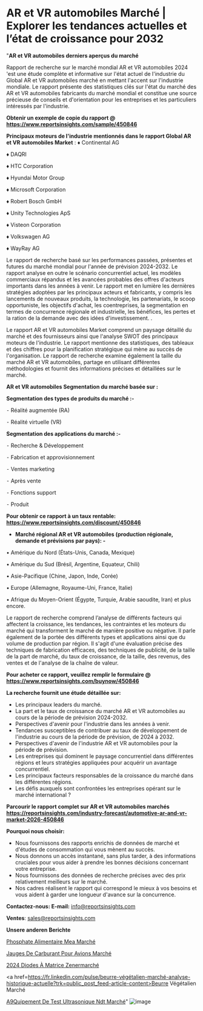 # AR et VR automobiles Marché | Explorer les tendances actuelles et l’état de croissance pour 2032

"<strong>AR et VR automobiles derniers aperçus du marché</strong>

Rapport de recherche sur le marché mondial AR et VR automobiles 2024 'est une étude complète et informative sur l'état actuel de l'industrie du Global AR et VR automobiles marché en mettant l'accent sur l'industrie mondiale. Le rapport présente des statistiques clés sur l'état du marché des AR et VR automobiles fabricants du marché mondial et constitue une source précieuse de conseils et d'orientation pour les entreprises et les particuliers intéressés par l'industrie.

<strong>Obtenir un exemple de copie du rapport @ <a href=https://www.reportsinsights.com/sample/450846>https://www.reportsinsights.com/sample/450846</a></strong>

<strong>Principaux moteurs de l'industrie mentionnés dans le rapport Global AR et VR automobiles Market</strong> :
♦ Continental AG

♦ DAQRI

♦ HTC Corporation

♦ Hyundai Motor Group

♦ Microsoft Corporation

♦ Robert Bosch GmbH

♦ Unity Technologies ApS

♦ Visteon Corporation

♦ Volkswagen AG

♦ WayRay AG

Le rapport de recherche basé sur les performances passées, présentes et futures du marché mondial pour l'année de prévision 2024-2032. Le rapport analyse en outre le scénario concurrentiel actuel, les modèles commerciaux répandus et les avancées probables des offres d'acteurs importants dans les années à venir. Le rapport met en lumière les dernières stratégies adoptées par les principaux acteurs et fabricants, y compris les lancements de nouveaux produits, la technologie, les partenariats, le scoop opportuniste, les objectifs d'achat, les coentreprises, la segmentation en termes de concurrence régionale et industrielle, les bénéfices, les pertes et la ration de la demande avec des idées d'investissement. .

Le rapport AR et VR automobiles Market comprend un paysage détaillé du marché et des fournisseurs ainsi que l'analyse SWOT des principaux moteurs de l'industrie. Le rapport mentionne des statistiques, des tableaux et des chiffres pour la planification stratégique qui mène au succès de l'organisation. Le rapport de recherche examine également la taille du marché AR et VR automobiles, partage en utilisant différentes méthodologies et fournit des informations précises et détaillées sur le marché.

<strong>AR et VR automobiles Segmentation du marché basée sur :</strong>

<strong>Segmentation des types de produits du marché :-</strong>

⁃ Réalité augmentée (RA)

⁃ Réalité virtuelle (VR)

<strong>Segmentation des applications du marché :-</strong>

⁃ Recherche & Développement

⁃ Fabrication et approvisionnement

⁃ Ventes marketing

⁃ Après vente

⁃ Fonctions support

⁃ Produit

<strong>Pour obtenir ce rapport à un taux rentable: <a href=https://www.reportsinsights.com/discount/450846>https://www.reportsinsights.com/discount/450846</a></strong>
<ul>
  <li><strong>Marché régional AR et VR automobiles (production régionale, demande et prévisions par pays): -</strong></li>
</ul>
• Amérique du Nord (États-Unis, Canada, Mexique)

• Amérique du Sud (Brésil, Argentine, Equateur, Chili)

• Asie-Pacifique (Chine, Japon, Inde, Corée)

• Europe (Allemagne, Royaume-Uni, France, Italie)

• Afrique du Moyen-Orient (Égypte, Turquie, Arabie saoudite, Iran) et plus encore.

Le rapport de recherche comprend l’analyse de différents facteurs qui affectent la croissance, les tendances, les contraintes et les moteurs du marché qui transforment le marché de manière positive ou négative. Il parle également de la portée des différents types et applications ainsi que du volume de production par région. Il s'agit d'une évaluation précise des techniques de fabrication efficaces, des techniques de publicité, de la taille de la part de marché, du taux de croissance, de la taille, des revenus, des ventes et de l'analyse de la chaîne de valeur.

<strong>Pour acheter ce rapport, veuillez remplir le formulaire @   <a href=https://www.reportsinsights.com/buynow/450846>https://www.reportsinsights.com/buynow/450846</a></strong>

<strong>La recherche fournit une étude détaillée sur:</strong>
<ul>
  <li>Les principaux leaders du marché.</li>
  <li>La part et le taux de croissance du marché AR et VR automobiles au cours de la période de prévision 2024-2032.</li>
  <li>Perspectives d'avenir pour l'industrie dans les années à venir.</li>
  <li>Tendances susceptibles de contribuer au taux de développement de l'industrie au cours de la période de prévision, de 2024 à 2032.</li>
  <li>Perspectives d'avenir de l'industrie AR et VR automobiles pour la période de prévision.</li>
  <li>Les entreprises qui dominent le paysage concurrentiel dans différentes régions et leurs stratégies appliquées pour acquérir un avantage concurrentiel.</li>
  <li>Les principaux facteurs responsables de la croissance du marché dans les différentes régions.</li>
  <li>Les défis auxquels sont confrontées les entreprises opérant sur le marché international ?</li>
</ul>

<strong>Parcourir le rapport complet sur AR et VR automobiles marchés <a href=https://reportsinsights.com/industry-forecast/automotive-ar-and-vr-market-2026-450846>https://reportsinsights.com/industry-forecast/automotive-ar-and-vr-market-2026-450846</a></strong>

<strong>Pourquoi nous choisir:</strong>
<ul>
  <li>Nous fournissons des rapports enrichis de données de marché et d'études de consommation qui vous mènent au succès.</li>
  <li>Nous donnons un accès instantané, sans plus tarder, à des informations cruciales pour vous aider à prendre les bonnes décisions concernant votre entreprise.</li>
  <li>Nous fournissons des données de recherche précises avec des prix relativement meilleurs sur le marché.</li>
  <li>Nos cadres réalisent le rapport qui correspond le mieux à vos besoins et vous aident à garder une longueur d'avance sur la concurrence.</li>
</ul>
<strong>Contactez-nous:
</strong><strong>E-mail:</strong> <a href=mailto:info@reportsinsights.com>info@reportsinsights.com</a>

<strong>Ventes</strong>: <a href=mailto:sales@reportsinsights.com>sales@reportsinsights.com</a>

<strong>Unsere anderen Berichte</strong>

<a href=https://www.linkedin.com/pulse/phosphate-alimentaire-mea-march%C3%A9-cadre-statistiques-lhtef/>Phosphate Alimentaire Mea Marché</a>

<a href=https://www.linkedin.com/pulse/jauges-de-carburant-pour-avions-march%C3%A9-2024-2032-rmt7c/>Jauges De Carburant Pour Avions Marché</a>

<a href=https://www.linkedin.com/pulse/2024-diodes-à-matrice-zenermarché-analyse-approfondie-cv2bc/>2024 Diodes À Matrice Zenermarché</a>

<a href=https://fr.linkedin.com/pulse/beurre-végétalien-marché-analyse-historique-actuelle?trk=public_post_feed-article-content>Beurre Végétalien Marché</a>

<a href=https://www.linkedin.com/pulse/%C3%A9quipement-de-test-ultrasonique-ndt-march%C3%A9-k2naf/>A9Quipement De Test Ultrasonique Ndt Marché</a>"
![image](https://github.com/daminid12/RItrends/assets/158430485/9082e3b5-7f47-497b-8528-13697b112d6a)
